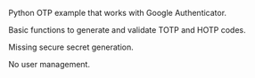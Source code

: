 Python OTP example that works with Google Authenticator.

Basic functions to generate and validate TOTP and HOTP codes.

Missing secure secret generation.

No user management.
